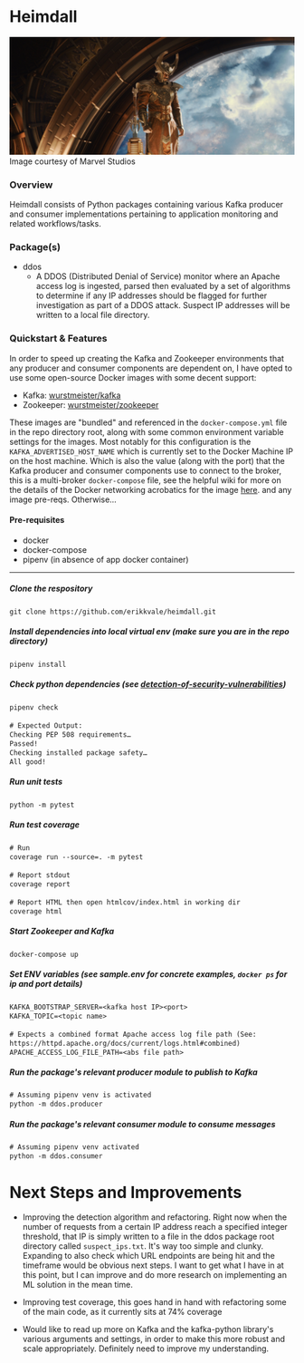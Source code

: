 # Heimdall
![alt text](static/Heimdall.jpg)
Image courtesy of Marvel Studios

### Overview
Heimdall consists of Python packages containing various Kafka producer and consumer implementations
pertaining to application monitoring and related workflows/tasks.

### Package(s)
* ddos
  * A DDOS (Distributed Denial of Service) monitor where an Apache access log is ingested, parsed then
    evaluated by a set of algorithms to determine if any IP addresses should be flagged for further
    investigation as part of a DDOS attack. Suspect IP addresses will be written to a local file directory.
    
### Quickstart & Features
In order to speed up creating the Kafka and Zookeeper environments that any producer and consumer components are 
dependent on, I have opted to use some open-source Docker images with some decent support:

- Kafka: [wurstmeister/kafka](https://hub.docker.com/r/wurstmeister/kafka/)
- Zookeeper: [wurstmeister/zookeeper](https://hub.docker.com/r/wurstmeister/zookeeper)

These images are "bundled" and referenced in the `docker-compose.yml` file in the repo directory root, along
with some common environment variable settings for the images. Most notably for this configuration is the `KAFKA_ADVERTISED_HOST_NAME`
which is currently set to the Docker Machine IP on the host machine. Which is also the value (along with the port)
that the Kafka producer and consumer components use to connect to the broker, this is a multi-broker `docker-compose` file, see 
the helpful wiki for more on the details of the Docker networking acrobatics for the image [here](https://github.com/wurstmeister/kafka-docker/wiki/Connectivity).
and any image pre-reqs. Otherwise...

#### Pre-requisites
- docker
- docker-compose
- pipenv (in absence of app docker container)
__________________________________________________
##### Clone the respository
```
git clone https://github.com/erikkvale/heimdall.git
```
##### Install dependencies into local virtual env (make sure you are in the repo directory)
```
pipenv install
```

##### Check python dependencies (see [detection-of-security-vulnerabilities](https://pipenv.kennethreitz.org/en/latest/advanced/#detection-of-security-vulnerabilities))
```
pipenv check

# Expected Output:
Checking PEP 508 requirements…
Passed!
Checking installed package safety…
All good!
```

##### Run unit tests
```
python -m pytest
```

##### Run test coverage
```
# Run 
coverage run --source=. -m pytest

# Report stdout
coverage report

# Report HTML then open htmlcov/index.html in working dir
coverage html
```

##### Start Zookeeper and Kafka
```
docker-compose up
```

##### Set ENV variables (see sample.env for concrete examples, `docker ps` for ip and port details)
```
KAFKA_BOOTSTRAP_SERVER=<kafka host IP><port>
KAFKA_TOPIC=<topic name>

# Expects a combined format Apache access log file path (See: https://httpd.apache.org/docs/current/logs.html#combined)
APACHE_ACCESS_LOG_FILE_PATH=<abs file path>
```


##### Run the package's relevant producer module to publish to Kafka
```
# Assuming pipenv venv is activated
python -m ddos.producer
```
##### Run the package's relevant consumer module to consume messages
```
# Assuming pipenv venv activated
python -m ddos.consumer
```

# Next Steps and Improvements
- Improving the detection algorithm and refactoring. Right now when the number of requests from a certain
IP address reach a specified integer threshold, that IP is simply written to a file in the ddos package root directory called
`suspect_ips.txt`. It's way too simple and clunky. Expanding to also check which URL endpoints are being hit and the
timeframe would be obvious next steps. I want to get what I have in at this point, but I can improve and do more research on implementing
an ML solution in the mean time.

- Improving test coverage, this goes hand in hand with refactoring some of the main code, as it currently sits at 74% coverage

- Would like to read up more on Kafka and the kafka-python library's various arguments and settings, in order
to make this more robust and scale appropriately. Definitely need to improve my understanding.